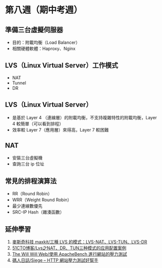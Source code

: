 # 第八週（期中考週）
## 準備三台虛擬伺服器
* 目的：附載均衡（Load Balancer）
* 相關硬體軟體：Haproxy、Nginx

## LVS（Linux Virtual Server）工作模式
* NAT
* Tunnel
* DR

## LVS（Linux Virtual Server）
* 是基於 Layer 4 （連線層）的附載均衡，不支持複雜特性的附載均衡，Layer 4 較簡單（可以看到排程）
* 效率較 Layer 7（應用層）來得高，Layer 7 較困難

## NAT
* 安裝三台虛擬機
* 查詢三台 ip 位址



## 常見的排程演算法
* RR（Round Robin）
* WRR（Weight Round Robin）
* 最少連線數優先
* SRC-IP Hash（雜湊函數）

## 延伸學習
1. [麥斯奇科技 maxkit/三種 LVS 的模式：LVS-NAT、LVS-TUN、LVS-DR](http://blog.maxkit.com.tw/2016/05/lvs-lvs-natlvs-tunlvs-dr.html)
2. [51CTO博客/Lvs之NAT、DR、TUN三种模式的应用配置案例](https://blog.51cto.com/lansgg/1229421)
3. [The Will Will Web/使用 ApacheBench 進行網站的壓力測試](https://blog.miniasp.com/post/2008/06/30/Using-ApacheBench-ab-to-to-Web-stress-test)
4. [碼人日誌/Siege – HTTP 網站壓力測試好幫手](https://coder.tw/?p=7198)